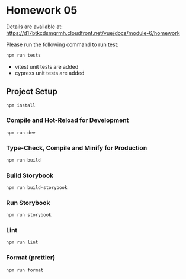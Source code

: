 # Homework 05

Details are available at: https://d17btkcdsmqrmh.cloudfront.net/vue/docs/module-6/homework

Please run the following command to run test:

```sh
npm run tests
```

* vitest unit tests are added
* cypress unit tests are added

## Project Setup

```sh
npm install
```

### Compile and Hot-Reload for Development

```sh
npm run dev
```

### Type-Check, Compile and Minify for Production

```sh
npm run build
```

### Build Storybook

```sh
npm run build-storybook
```

### Run Storybook

```sh
npm run storybook
```

### Lint

```sh
npm run lint
```

### Format (prettier)

```sh
npm run format
```

